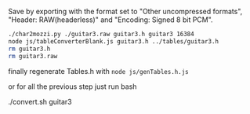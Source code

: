 Save by exporting with the format set to "Other uncompressed formats",
"Header: RAW(headerless)" and "Encoding: Signed 8 bit PCM".

```sh
./char2mozzi.py ./guitar3.raw guitar3.h guitar3 16384
node js/tableConverterBlank.js guitar3.h ../tables/guitar3.h
rm guitar3.h
rm guitar3.raw
```

finally regenerate Tables.h with `node js/genTables.h.js`


or for all the previous step just run bash

./convert.sh guitar3
